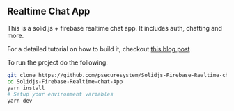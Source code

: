 ## Realtime Chat App

This is a solid.js + firebase realtime chat app. It includes auth, chatting and more.

For a detailed tutorial on how to build it, checkout [this blog post](https://dev.to/psecuresystem/creating-a-real-time-chat-app-using-firebase-and-solid-js-5d2o)

To run the project do the following:

```bash
git clone https://github.com/psecuresystem/Solidjs-Firebase-Realtime-chat-App.git
cd Solidjs-Firebase-Realtime-chat-App
yarn install
# Setup your environment variables
yarn dev
```
